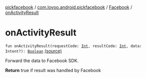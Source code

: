 [pickfacebook](../../index.md) / [com.lovoo.android.pickfacebook](../index.md) / [Facebook](index.md) / [onActivityResult](./on-activity-result.md)

# onActivityResult

`fun onActivityResult(requestCode: `[`Int`](https://kotlinlang.org/api/latest/jvm/stdlib/kotlin/-int/index.html)`, resultCode: `[`Int`](https://kotlinlang.org/api/latest/jvm/stdlib/kotlin/-int/index.html)`, data: Intent?): `[`Boolean`](https://kotlinlang.org/api/latest/jvm/stdlib/kotlin/-boolean/index.html) [(source)](https://github.com/lovoo/android-pickpic/blob/master/pickfacebook/pickfacebook/src/main/kotlin/com/lovoo/android/pickfacebook/Facebook.kt#L201)

Forward the data to Facebook SDK.

**Return**
true if result was handled by Facebook

